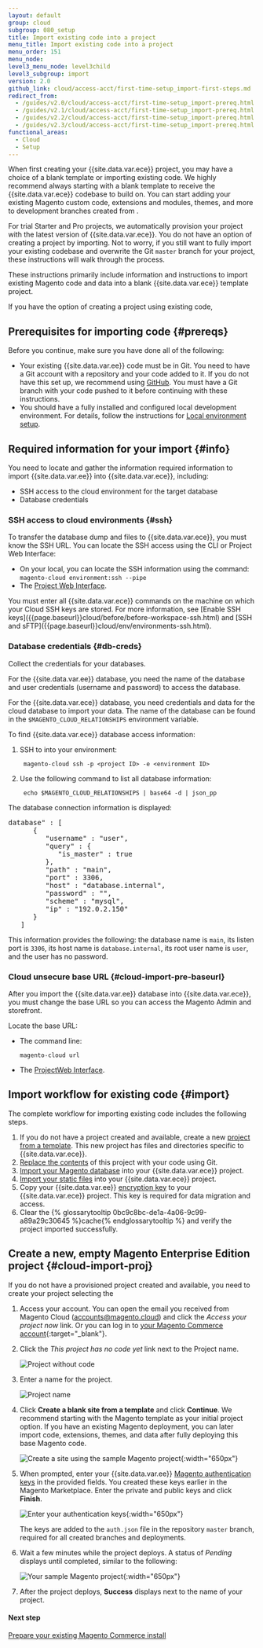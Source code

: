 ```yaml
---
layout: default
group: cloud
subgroup: 080_setup
title: Import existing code into a project
menu_title: Import existing code into a project
menu_order: 151
menu_node:
level3_menu_node: level3child
level3_subgroup: import
version: 2.0
github_link: cloud/access-acct/first-time-setup_import-first-steps.md
redirect_from:
  - /guides/v2.0/cloud/access-acct/first-time-setup_import-prereq.html
  - /guides/v2.1/cloud/access-acct/first-time-setup_import-prereq.html
  - /guides/v2.2/cloud/access-acct/first-time-setup_import-prereq.html
  - /guides/v2.3/cloud/access-acct/first-time-setup_import-prereq.html
functional_areas:
  - Cloud
  - Setup
---
```


When first creating your {{site.data.var.ece}} project, you may have a choice of a blank template or importing existing code. We highly recommend always starting with a blank template to receive the {{site.data.var.ece}} codebase to build on. You can start adding your existing Magento custom code, extensions and modules, themes, and more to development branches created from .

For trial Starter and Pro projects, we automatically provision your project with the latest version of {{site.data.var.ece}}. You do not have an option of creating a project by importing. Not to worry, if you still want to fully import your existing codebase and overwrite the Git `master` branch for your project, these instructions will walk through the process.

These instructions primarily include information and instructions to import existing Magento code and data into a blank {{site.data.var.ece}} template project.

If you have the option of creating a project using existing code,

## Prerequisites for importing code {#prereqs}
Before you continue, make sure you have done all of the following:

* Your existing {{site.data.var.ee}} code must be in Git. You need to have a Git account with a repository and your code added to it. If you do not have this set up, we recommend using [GitHub]({{page.baseurl}}cloud/project/project-integrate-github.html). You must have a Git branch with your code pushed to it before continuing with these instructions.
* You should have a fully installed and configured local development environment. For details, follow the instructions for [Local environment setup]({{page.baseurl}}cloud/access-acct/first-time-setup.html).

## Required information for your import {#info}
You need to locate and gather the information required information to import {{site.data.var.ee}} into {{site.data.var.ece}}, including:

* SSH access to the cloud environment for the target database
* Database credentials

### SSH access to cloud environments {#ssh}
To transfer the database dump and files to {{site.data.var.ece}}, you must know the SSH URL. You can locate the SSH access using the CLI or Project Web Interface:

* On your local, you can locate the SSH information using the command: `magento-cloud environment:ssh --pipe`
* The [Project Web Interface]({{page.baseurl}}cloud/project/project-webint-basic.html).

<div class="bs-callout bs-callout-info" id="info" markdown="1">
You must enter all {{site.data.var.ece}} commands on the machine on which your Cloud SSH keys are stored. For more information, see [Enable SSH keys]({{page.baseurl}}cloud/before/before-workspace-ssh.html) and [SSH and sFTP]({{page.baseurl}}cloud/env/environments-ssh.html).
</div>

### Database credentials {#db-creds}
Collect the credentials for your databases.

For the {{site.data.var.ee}} database, you need the name of the database and user credentials (username and password) to access the database.

For the {{site.data.var.ece}} database, you need credentials and data for the cloud database to import your data. The name of the database can be found in the `$MAGENTO_CLOUD_RELATIONSHIPS` environment variable.

To find {{site.data.var.ece}} database access information:

1. SSH to into your environment:

        magento-cloud ssh -p <project ID> -e <environment ID>
2. Use the following command to list all database information:

        echo $MAGENTO_CLOUD_RELATIONSHIPS | base64 -d | json_pp

The database connection information is displayed:

<pre class="no-copy">database" : [
      {
         "username" : "user",
         "query" : {
            "is_master" : true
         },
         "path" : "main",
         "port" : 3306,
         "host" : "database.internal",
         "password" : "",
         "scheme" : "mysql",
         "ip" : "192.0.2.150"
      }
   ]</pre>

This information provides the following: the database name is `main`, its listen port is `3306`, its host name is `database.internal`, its root user name is `user`, and the user has no password.

### Cloud unsecure base URL {#cloud-import-pre-baseurl}
After you import the {{site.data.var.ee}} database into {{site.data.var.ece}}, you must change the base URL so you can access the Magento Admin and storefront.

Locate the base URL:

*   The command line:

        magento-cloud url

*   The [ProjectWeb Interface]({{page.baseurl}}cloud/project/project-webint-basic.html).

## Import workflow for existing code {#import}
The complete workflow for importing existing code includes the following steps.

1.  If you do not have a project created and available, create a new [project from a template](#cloud-import-proj). This new project has files and directories specific to {{site.data.var.ece}}.
2.  [Replace the contents]({{page.baseurl}}cloud/access-acct/first-time-setup_import-import.html) of this project with your code using Git.
3.  [Import your Magento database]({{page.baseurl}}cloud/access-acct/first-time-setup_import-import.html#cloud-import-db) into your {{site.data.var.ece}} project.
4.  [Import your static files]({{page.baseurl}}cloud/access-acct/first-time-setup_import-import.html#media) into your {{site.data.var.ece}} project.
5.  Copy your {{site.data.var.ee}} [encryption key]({{page.baseurl}}cloud/access-acct/first-time-setup_import-import.html#ncryption-key) to your {{site.data.var.ece}} project. This key is required for data migration and access.
6.  Clear the {% glossarytooltip 0bc9c8bc-de1a-4a06-9c99-a89a29c30645 %}cache{% endglossarytooltip %} and verify the project imported successfully.

## Create a new, empty Magento Enterprise Edition project {#cloud-import-proj}
If you do not have a provisioned project created and available, you need to create your project selecting the

1. Access your account. You can open the email you received from Magento Cloud (accounts@magento.cloud) and click the _Access your project now_ link. Or you can log in to [your Magento Commerce account](https://accounts.magento.cloud){:target="_blank"}.
2. Click the _This project has no code yet_ link next to the Project name.

	![Project without code]({{site.baseurl}}common/images/cloud_project_empty.png)

3. Enter a name for the project.

	![Project name]({{site.baseurl}}common/images/cloud_project_name.png)

4. Click **Create a blank site from a template** and click **Continue**. We recommend starting with the Magento template as your initial project option. If you have an existing Magento deployment, you can later import code, extensions, themes, and data after fully deploying this base Magento code.

	![Create a site using the sample Magento project]({{site.baseurl}}common/images/cloud_project_template.png){:width="650px"}

5. When prompted, enter your {{site.data.var.ee}} [Magento authentication keys]({{page.baseurl}}install-gde/prereq/connect-auth.html) in the provided fields. You created these keys earlier in the Magento Marketplace. Enter the private and public keys and click **Finish**.

	![Enter your authentication keys]({{site.baseurl}}common/images/cloud-project-magento-auth-creds.png){:width="650px"}

	The keys are added to the `auth.json` file in the repository `master` branch, required for all created branches and deployments.

6. Wait a few minutes while the project deploys. A status of _Pending_ displays until completed, similar to the following:

	![Your sample Magento project]({{site.baseurl}}common/images/cloud_project_template2.png){:width="650px"}

7. After the project deploys, **Success** displays next to the name of your project.

#### Next step
[Prepare your existing Magento Commerce install]({{page.baseurl}}cloud/access-acct/first-time-setup_import-prepare.html)
